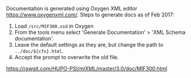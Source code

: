 Documentation is generated using Oxygen XML editor https://www.oxygenxml.com/. Steps to generate docs as of Feb 2017: 

1. Load `/src/MIF300.xsd` in Oxygen
2. From the tools menu select 'Generate Documentation' > 'XML Schema documentation'.
3. Leave the default settings as they are, but change the path to `../doc/${cfn}.html`.
4. Accept the prompt to overwrite the old file. 

https://rawgit.com/HUPO-PSI/miXML/master/3.0/doc/MIF300.html
